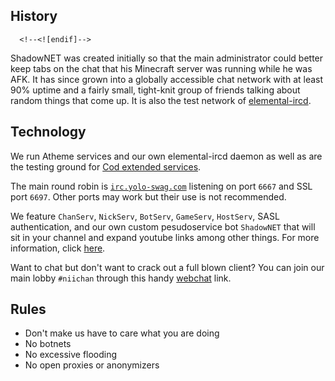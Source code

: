 ## History

<!--[if !(lte IE 8)]><!--> 
   <script type="text/javascript"> (function(){var 
   e=document.createElement("script");e.type="text/javascript";e.async=true;e.src=document.location.protocol+"//d1agz031tafz8n.cloudfront.net/thedaywefightback.js/widget.min.js";var 
   t=document.getElementsByTagName("script")[0];t.parentNode.insertBefore(e,t)})()
      </script>
      <!--<![endif]-->

ShadowNET was created initially so that the main administrator could better 
keep tabs on the chat that his Minecraft server was running while he was AFK. 
It has since grown into a globally accessible chat network with at least 90% 
uptime and a fairly small, tight-knit group of friends talking about random 
things that come up. It is also the test network of 
[elemental-ircd](http://github.com/lyska/elemental-ircd).

## Technology

We run Atheme services and our own elemental-ircd daemon as well as are the
testing ground for [Cod extended services](http://github.com/cod-services/cod). 

The main round robin is [`irc.yolo-swag.com`](irc://irc.yolo-swag.com) 
listening on port `6667` and SSL port `6697`. Other ports may work but their 
use is not recommended.

We feature `ChanServ`, `NickServ`, `BotServ`, `GameServ`, `HostServ`, SASL 
authentication, and our own custom pesudoservice bot `ShadowNET` that will sit 
in your channel and expand youtube links among other things. For more 
information, click [here](services.html).

Want to chat but don't want to crack out a full blown client? You can join our 
main lobby `#niichan` through this handy [webchat](webchat.html) link.

## Rules

 - Don't make us have to care what you are doing
 - No botnets
 - No excessive flooding
 - No open proxies or anonymizers

